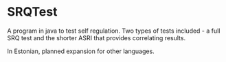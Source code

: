 # SRQTest

A program in java to test self regulation. Two types of tests included - a full SRQ test and the shorter ASRI that provides correlating results. 

In Estonian, planned expansion for other languages. 
